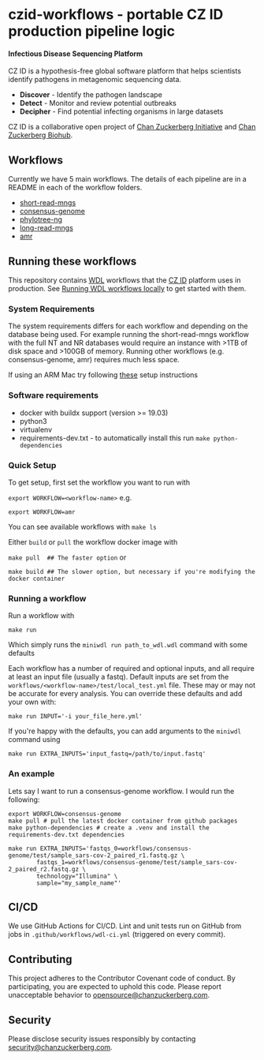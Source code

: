 # czid-workflows - portable CZ ID production pipeline logic

#### Infectious Disease Sequencing Platform
CZ ID is a hypothesis-free global software platform that helps scientists identify pathogens in metagenomic sequencing
data.

- **Discover** - Identify the pathogen landscape
- **Detect** - Monitor and review potential outbreaks
- **Decipher** - Find potential infecting organisms in large datasets

CZ ID is a collaborative open project of [Chan Zuckerberg Initiative](https://www.chanzuckerberg.com/) and
[Chan Zuckerberg Biohub](https://czbiohub.org).

## Workflows
Currently we have 5 main workflows. The details of each pipeline are in a README in each of the workflow folders. 

* [short-read-mngs](workflows/short-read-mngs/README.md) 
* [consensus-genome](workflows/consensus-genome/README.md)
* [phylotree-ng](workflows/phylotree-ng/README.md)
* [long-read-mngs](workflows/long-read-mngs/README.md)
* [amr](workflows/amr/README.md)

## Running these workflows
This repository contains [WDL](https://openwdl.org/) workflows that the [CZ ID](https://czid.org) platform uses in
production. See [Running WDL workflows locally](https://github.com/chanzuckerberg/czid-workflows/wiki/Running-WDL-workflows-locally)
to get started with them.

### System Requirements 
The system requirements differs for each workflow and depending on the database being used. For example running the short-read-mngs workflow with the full NT and NR databases would require an instance with >1TB of disk space and >100GB of memory. Running other workflows (e.g. consensus-genome, amr) requires much less space. 

If using an ARM Mac try following [these](RunningCZIDWorkflowsOnARMMacs.md) setup instructions
### Software requirements
* docker with buildx support (version >= 19.03)
* python3 
* virtualenv
* requirements-dev.txt - to automatically install this run `make python-dependencies`

### Quick Setup
To get setup, first set the workflow you want to run with 

```export WORKFLOW=<workflow-name>``` e.g.

```export WORKFLOW=amr```

You can see available workflows with `make ls`

Either `build` or `pull` the workflow docker image with 

```make pull  ## The faster option``` or 

```make build ## The slower option, but necessary if you're modifying the docker container```

### Running a workflow
Run a workflow with 

```make run```

Which simply runs the ```miniwdl run path_to_wdl.wdl``` command with some defaults

Each workflow has a number of required and optional inputs, and all require at least an input file (usually a fastq). Default inputs are set from the `workflows/<workflow-name>/test/local_test.yml` file. These may or may not be accurate for every analysis. You can override these defaults and add your own with:

```make run INPUT='-i your_file_here.yml'```

If you're happy with the defaults, you can add arguments to the `miniwdl` command using 

```make run EXTRA_INPUTS='input_fastq=/path/to/input.fastq' ```

### An example
Lets say I want to run a consensus-genome workflow. I would run the following:

```
export WORKFLOW=consensus-genome
make pull # pull the latest docker container from github packages
make python-dependencies # create a .venv and install the requirements-dev.txt dependencies 

make run EXTRA_INPUTS='fastqs_0=workflows/consensus-genome/test/sample_sars-cov-2_paired_r1.fastq.gz \
        fastqs_1=workflows/consensus-genome/test/sample_sars-cov-2_paired_r2.fastq.gz \
        technology="Illumina" \
        sample="my_sample_name"'
```
## CI/CD

We use GitHub Actions for CI/CD. Lint and unit tests run on GitHub from jobs in `.github/workflows/wdl-ci.yml`
(triggered on every commit).

## Contributing

This project adheres to the Contributor Covenant code of conduct. By participating, you are expected to uphold this code. Please report unacceptable behavior to opensource@chanzuckerberg.com.

## Security

Please disclose security issues responsibly by contacting security@chanzuckerberg.com.
